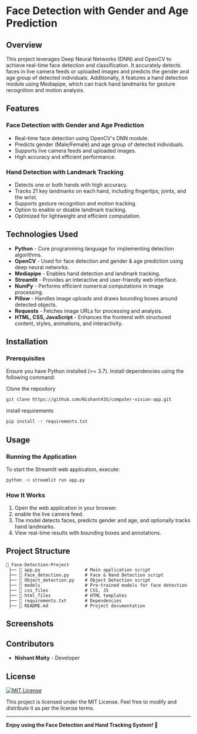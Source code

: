 # Face Detection with Gender and Age Prediction

## Overview
This project leverages Deep Neural Networks (DNN) and OpenCV to achieve real-time face detection and classification. It accurately detects faces in live camera feeds or uploaded images and predicts the gender and age group of detected individuals. Additionally, it features a hand detection module using Mediapipe, which can track hand landmarks for gesture recognition and motion analysis.

## Features
### Face Detection with Gender and Age Prediction
- Real-time face detection using OpenCV's DNN module.
- Predicts gender (Male/Female) and age group of detected individuals.
- Supports live camera feeds and uploaded images.
- High accuracy and efficient performance.

### Hand Detection with Landmark Tracking
- Detects one or both hands with high accuracy.
- Tracks 21 key landmarks on each hand, including fingertips, joints, and the wrist.
- Supports gesture recognition and motion tracking.
- Option to enable or disable landmark tracking.
- Optimized for lightweight and efficient computation.

## Technologies Used
- **Python** - Core programming language for implementing detection algorithms.
- **OpenCV** - Used for face detection and gender & age prediction using deep neural networks.
- **Mediapipe** - Enables hand detection and landmark tracking.
- **Streamlit** - Provides an interactive and user-friendly web interface.
- **NumPy** - Performs efficient numerical computations in image processing.
- **Pillow** - Handles image uploads and draws bounding boxes around detected objects.
- **Requests** - Fetches image URLs for processing and analysis.
- **HTML, CSS, JavaScript** - Enhances the frontend with structured content, styles, animations, and interactivity.

## Installation
### Prerequisites
Ensure you have Python installed (>= 3.7). Install dependencies using the following command:

Clone the repository
```bash
git clone https://github.com/Nishant43S/computer-vision-app.git
```

install requirements
```bash
pip install -r requirements.txt
```

## Usage
### Running the Application
To start the Streamlit web application, execute:

```bash
python -m streamlit run app.py
```

### How It Works
1. Open the web application in your browser.
2. enable the live camera feed.
3. The model detects faces, predicts gender and age, and optionally tracks hand landmarks.
4. View real-time results with bounding boxes and annotations.

## Project Structure
```
📂 Face-Detection-Project
 ├── 📄 app.py                 # Main application script
 ├── 📄 Face_detection.py      # Face & Hand Detection script
 ├── 📄 Object_detection.py    # Object Detection script
 ├── 📂 models                 # Pre-trained models for face detection
 ├── 📂 css_files              # CSS, JS
 ├── 📂 html_files             # HTML templates
 ├── 📄 requirements.txt       # Dependencies
 ├── 📄 README.md              # Project documentation
```

## Screenshots




## Contributors
- **Nishant Maity** - Developer

## License
[![MIT License](https://img.shields.io/badge/License-MIT-green.svg)](https://choosealicense.com/licenses/mit/)

<p>This project is licensed under the MIT License. Feel free to modify and distribute it as per the license terms.</p>

---
**Enjoy using the Face Detection and Hand Tracking System! 🚀**
